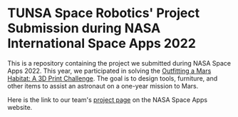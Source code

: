 # TUNSA Space Robotics' Project Submission during NASA International Space Apps 2022
This is a repository containing the project we submitted during NASA Space Apps 2022. This year, we participated in solving the [Outfitting a Mars Habitat: A 3D Print Challenge](https://2022.spaceappschallenge.org/challenges/2022-challenges/mars-habitat). The goal is to design tools, furniture, and other items to assist an astronaut on a one-year mission to Mars.

Here is the link to our team's [project page](https://2022.spaceappschallenge.org/challenges/2022-challenges/mars-habitat/teams/tunsa-space-robotics/project) on the NASA Space Apps website.
